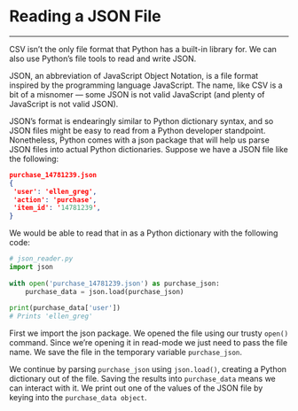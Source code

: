 # Reading a JSON File
---

CSV isn’t the only file format that Python has a built-in library for. We can also use Python’s file tools to read and write JSON. 

JSON, an abbreviation of JavaScript Object Notation, is a file format inspired by the programming language JavaScript. 
The name, like CSV is a bit of a misnomer — some JSON is not valid JavaScript (and plenty of JavaScript is not valid JSON).

JSON’s format is endearingly similar to Python dictionary syntax, and so JSON files might be easy to read from a Python developer standpoint. 
Nonetheless, Python comes with a json package that will help us parse JSON files into actual Python dictionaries. Suppose we have a JSON file like the following:
```json
purchase_14781239.json  
{  
 'user': 'ellen_greg',  
 'action': 'purchase',  
 'item_id': '14781239',  
}
```
We would be able to read that in as a Python dictionary with the following code:
```python
# json_reader.py  
import json  
  
with open('purchase_14781239.json') as purchase_json:  
	purchase_data = json.load(purchase_json)  
  
print(purchase_data['user'])  
# Prints 'ellen_greg'
```

First we import the json package. We opened the file using our trusty `open()` command. 
Since we’re opening it in read-mode we just need to pass the file name. We save the file in the temporary variable `purchase_json`.

We continue by parsing `purchase_json` using `json.load()`, creating a Python dictionary out of the file. 
Saving the results into `purchase_data` means we can interact with it. 
We print out one of the values of the JSON file by keying into the `purchase_data object`.